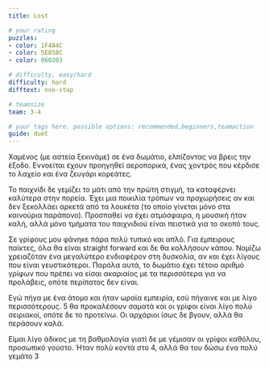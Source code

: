 ```yaml
---
title: Lost

# your rating
puzzles:
- color: 1F484C
- color: 5E858C
- color: 060203

# difficulty, easy/hard
difficulty: hard
difftext: non-stop

# teamsize
team: 3-4

# your tags here. possible options: recommended,beginners,teamaction
guide: duet
---
```


Χαμένος (με αστεία ξεκινάμε) σε ένα δωμάτιο, ελπίζοντας να βρεις την έξοδο. Εννοείται έχουν προηγηθεί αεροπορικά, ένας χοντρός
που κέρδισε το λαχείο και ένα ζευγάρι κορεάτες.

Το παιχνίδι δε γεμίζει το μάτι από την πρώτη στιγμή, τα καταφέρνει καλύτερα στην πορεία. Έχει μια ποικιλία τρόπων να προχωρήσεις
αν και δεν ξεκολλάει αρκετά από τα λουκέτα (το οποίο γίνεται μόνο στα καινούρια παράπονο). Προσπαθεί να έχει ατμόσφαιρα,
η μουσική ήταν καλή, αλλά μόνο τμήματα του παιχνιδιού είναι πειστικά για το σκοπό τους.

Σε γρίφους μου φάνηκε πάρα πολύ τυπικό και απλό. Για έμπειρους παίκτες, όλα θα είναι straight forward και δε θα κολλήσουν κάπου.
Νομίζω χρειαζόταν ένα μεγαλύτερο ενδιαφέρον στη δυσκολία, αν και έχει λίγους που είναι γευστικότεροι. Παρόλα αυτά, το δωμάτιο
έχει τέτοιο αριθμό γρίφων που πρέπει να είσαι ακαριαίος με τα περισσότερα για να προλάβεις, οπότε περίπατος δεν είναι.

Εγώ πήγα με ένα άτομο και ήταν ωραία εμπειρία, εσύ πήγαινε και με λίγο περισσότερους. 5 θα προκαλέσουν σαματά και οι γρίφοι
είναι λίγο πολύ σειριακοί, οπότε δε το προτείνω. Οι αρχάριοι ίσως δε βγουν, αλλά θα περάσουν καλά.

Είμαι λίγο άδικος με τη βαθμολογία γιατί δε με γέμισαν οι γρίφοι καθόλου, προσωπικό γούστο. Ήταν πολύ κοντά στο 4, αλλά θα του
δώσω ένα πολύ γεμάτο 3
